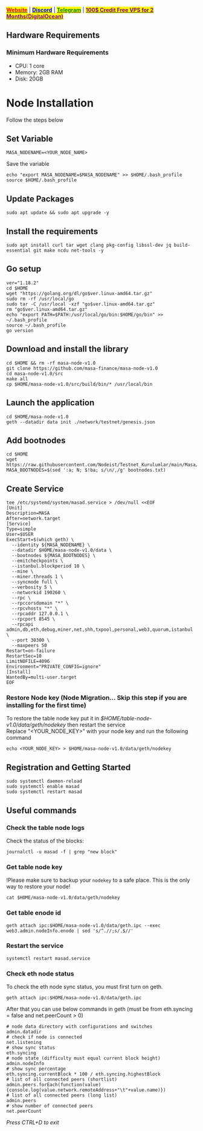 &#x20;                             [<mark style="color:red;">**Website**</mark>](https://nodeist.net/) | [<mark style="color:blue;">**Discord**</mark>](https://discord.gg/ypx7mJ6Zzb) | [<mark style="color:green;">**Telegram**</mark>](https://t.me/noodeist) | [<mark style="color:purple;">**100$ Credit Free VPS for 2 Months(DigitalOcean)**</mark>](https://nodeist.net/)<mark style="color:purple;"></mark>





## Hardware Requirements
### Minimum Hardware Requirements
- CPU: 1 core
- Memory: 2GB RAM
- Disk: 20GB


# Node Installation
Follow the steps below

## Set Variable
```
MASA_NODENAME=<YOUR_NODE_NAME>
```

Save the variable
```
echo "export MASA_NODENAME=$MASA_NODENAME" >> $HOME/.bash_profile
source $HOME/.bash_profile
```

## Update Packages
```
sudo apt update && sudo apt upgrade -y
```

## Install the requirements
```
sudo apt install curl tar wget clang pkg-config libssl-dev jq build-essential git make ncdu net-tools -y
```

## Go setup
```
ver="1.18.2"
cd $HOME
wget "https://golang.org/dl/go$ver.linux-amd64.tar.gz"
sudo rm -rf /usr/local/go
sudo tar -C /usr/local -xzf "go$ver.linux-amd64.tar.gz"
rm "go$ver.linux-amd64.tar.gz"
echo "export PATH=$PATH:/usr/local/go/bin:$HOME/go/bin" >> ~/.bash_profile
source ~/.bash_profile
go version
```

## Download and install the library
```
cd $HOME && rm -rf masa-node-v1.0
git clone https://github.com/masa-finance/masa-node-v1.0
cd masa-node-v1.0/src
make all
cp $HOME/masa-node-v1.0/src/build/bin/* /usr/local/bin
```

## Launch the application
```
cd $HOME/masa-node-v1.0
geth --datadir data init ./network/testnet/genesis.json
```

## Add bootnodes
```
cd $HOME
wget https://raw.githubusercontent.com/Nodeist/Testnet_Kurulumlar/main/Masa/bootnodes.txt
MASA_BOOTNODES=$(sed ':a; N; $!ba; s/\n/,/g' bootnodes.txt)
```

## Create Service
```
tee /etc/systemd/system/masad.service > /dev/null <<EOF
[Unit]
Description=MASA
After=network.target
[Service]
Type=simple
User=$USER
ExecStart=$(which geth) \
  --identity ${MASA_NODENAME} \
  --datadir $HOME/masa-node-v1.0/data \
  --bootnodes ${MASA_BOOTNODES} \
  --emitcheckpoints \
  --istanbul.blockperiod 10 \
  --mine \
  --miner.threads 1 \
  --syncmode full \
  --verbosity 5 \
  --networkid 190260 \
  --rpc \
  --rpccorsdomain "*" \
  --rpcvhosts "*" \
  --rpcaddr 127.0.0.1 \
  --rpcport 8545 \
  --rpcapi admin,db,eth,debug,miner,net,shh,txpool,personal,web3,quorum,istanbul \
  --port 30300 \
  --maxpeers 50
Restart=on-failure
RestartSec=10
LimitNOFILE=4096
Environment="PRIVATE_CONFIG=ignore"
[Install]
WantedBy=multi-user.target
EOF
```


### Restore Node key (Node Migration... Skip this step if you are installing for the first time)
To restore the table node key put it in _$HOME/table-node-v1.0/data/geth/nodekey_ then restart the service\
Replace "<YOUR_NODE_KEY>" with your node key and run the following command
```
echo <YOUR_NODE_KEY> > $HOME/masa-node-v1.0/data/geth/nodekey
```

## Registration and Getting Started
```
sudo systemctl daemon-reload
sudo systemctl enable masad
sudo systemctl restart masad
```


## Useful commands

### Check the table node logs
Check the status of the blocks:
```
journalctl -u masad -f | grep "new block"
```

### Get table node key
!Please make sure to backup your `nodekey` to a safe place. This is the only way to restore your node!
```
cat $HOME/masa-node-v1.0/data/geth/nodekey
```

### Get table enode id
```
geth attach ipc:$HOME/masa-node-v1.0/data/geth.ipc --exec web3.admin.nodeInfo.enode | sed 's/^.//;s/.$//'
```

### Restart the service
```
systemctl restart masad.service
```

### Check eth node status
To check the eth node sync status, you must first turn on geth.
```
geth attach ipc:$HOME/masa-node-v1.0/data/geth.ipc
```

After that you can use below commands in geth (must be from eth.syncing = false and net.peerCount > 0)
```
# node data directory with configurations and switches
admin.datadir
# check if node is connected
net.listening
# show sync status
eth.syncing
# node state (difficulty must equal current block height)
admin.nodeInfo
# show sync percentage
eth.syncing.currentBlock * 100 / eth.syncing.highestBlock
# list of all connected peers (shortlist)
admin.peers.forEach(function(value){console.log(value.network.remoteAddress+"\t"+value.name)})
# list of all connected peers (long list)
admin.peers
# show number of connected peers
net.peerCount
```

_Press CTRL+D to exit_

